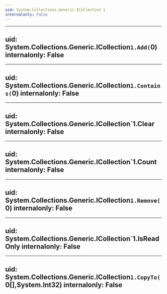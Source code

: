 ```yaml
---
uid: System.Collections.Generic.ICollection`1
internalonly: False
---
```


---
uid: System.Collections.Generic.ICollection`1.Add(`0)
internalonly: False
---

---
uid: System.Collections.Generic.ICollection`1.Contains(`0)
internalonly: False
---

---
uid: System.Collections.Generic.ICollection`1.Clear
internalonly: False
---

---
uid: System.Collections.Generic.ICollection`1.Count
internalonly: False
---

---
uid: System.Collections.Generic.ICollection`1.Remove(`0)
internalonly: False
---

---
uid: System.Collections.Generic.ICollection`1.IsReadOnly
internalonly: False
---

---
uid: System.Collections.Generic.ICollection`1.CopyTo(`0[],System.Int32)
internalonly: False
---

